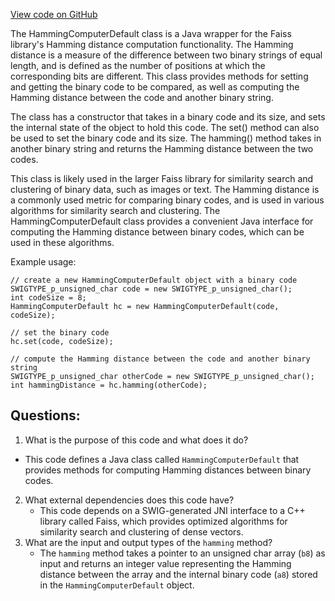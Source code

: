[View code on GitHub](https://github.com/misbahsy/the-algorithm/ann/src/main/java/com/twitter/ann/faiss/swig/HammingComputerDefault.java)

The HammingComputerDefault class is a Java wrapper for the Faiss library's Hamming distance computation functionality. The Hamming distance is a measure of the difference between two binary strings of equal length, and is defined as the number of positions at which the corresponding bits are different. This class provides methods for setting and getting the binary code to be compared, as well as computing the Hamming distance between the code and another binary string.

The class has a constructor that takes in a binary code and its size, and sets the internal state of the object to hold this code. The set() method can also be used to set the binary code and its size. The hamming() method takes in another binary string and returns the Hamming distance between the two codes.

This class is likely used in the larger Faiss library for similarity search and clustering of binary data, such as images or text. The Hamming distance is a commonly used metric for comparing binary codes, and is used in various algorithms for similarity search and clustering. The HammingComputerDefault class provides a convenient Java interface for computing the Hamming distance between binary codes, which can be used in these algorithms. 

Example usage:

```
// create a new HammingComputerDefault object with a binary code
SWIGTYPE_p_unsigned_char code = new SWIGTYPE_p_unsigned_char();
int codeSize = 8;
HammingComputerDefault hc = new HammingComputerDefault(code, codeSize);

// set the binary code
hc.set(code, codeSize);

// compute the Hamming distance between the code and another binary string
SWIGTYPE_p_unsigned_char otherCode = new SWIGTYPE_p_unsigned_char();
int hammingDistance = hc.hamming(otherCode);
```
## Questions: 
 1. What is the purpose of this code and what does it do?
   - This code defines a Java class called `HammingComputerDefault` that provides methods for computing Hamming distances between binary codes.
2. What external dependencies does this code have?
   - This code depends on a SWIG-generated JNI interface to a C++ library called Faiss, which provides optimized algorithms for similarity search and clustering of dense vectors.
3. What are the input and output types of the `hamming` method?
   - The `hamming` method takes a pointer to an unsigned char array (`b8`) as input and returns an integer value representing the Hamming distance between the array and the internal binary code (`a8`) stored in the `HammingComputerDefault` object.